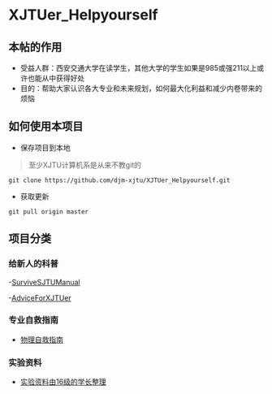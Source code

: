 # XJTUer_Helpyourself

## 本帖的作用
- 受益人群：西安交通大学在读学生，其他大学的学生如果是985或强211以上或许也能从中获得好处
- 目的：帮助大家认识各大专业和未来规划，如何最大化利益和减少内卷带来的烦恼

## 如何使用本项目
- 保存项目到本地
> 至少XJTU计算机系是从来不教git的
~~~
git clone https://github.com/djm-xjtu/XJTUer_Helpyourself.git
~~~
- 获取更新
~~~
git pull origin master
~~~
## 项目分类

### 给新人的科普

-[SurviveSJTUManual](https://github.com/SurviveSJTU/SurviveSJTUManual)

-[AdviceForXJTUer](https://mp.weixin.qq.com/s?__biz=MzkzMzEyMzA1Mg==&mid=2247483658&idx=1&sn=fec3ee8ec0eddf042fecb5775f425adc&chksm=c2500789f5278e9fe2246e7819e3b3f8103814fa931cccce23eddd7287c1ee3b805b5663572d&token=107173318&lang=zh_CN#rd)

### 专业自救指南
- [物理自救指南](https://www.zhihu.com/question/398899721/answer/2240399721?utm_source=wechat_session&utm_medium=social&utm_oi=1057242216107417600&utm_content=group1_myAnswer&utm_campaign=shareopn)

### 实验资料
- [实验资料由16级的学长整理](https://github.com/cantjie/XJTU-Share)
